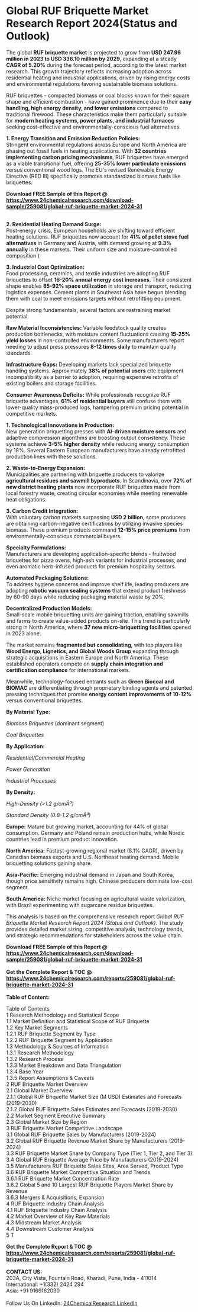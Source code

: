 <h1>Global RUF Briquette Market Research Report 2024(Status and Outlook)</h1><p>The global <strong>RUF briquette market</strong> is projected to grow from <strong>USD 247.96 million in 2023 to USD 336.10 million by 2029</strong>, expanding at a steady <strong>CAGR of 5.20%</strong> during the forecast period, according to the latest market research. This growth trajectory reflects increasing adoption across residential heating and industrial applications, driven by rising energy costs and environmental regulations favoring sustainable biomass solutions.</p><p>RUF briquettes - compacted biomass or coal blocks known for their square shape and efficient combustion - have gained prominence due to their <strong>easy handling, high energy density, and lower emissions</strong> compared to traditional firewood. These characteristics make them particularly suitable for <strong>modern heating systems, power plants, and industrial furnaces</strong> seeking cost-effective and environmentally-conscious fuel alternatives.</p><p><strong>1. Energy Transition and Emission Reduction Policies:<br>
</strong>Stringent environmental regulations across Europe and North America are phasing out fossil fuels in heating applications. With <strong>32 countries implementing carbon pricing mechanisms</strong>, RUF briquettes have emerged as a viable transitional fuel, offering <strong>25-35% lower particulate emissions</strong> versus conventional wood logs. The EU's revised Renewable Energy Directive (RED III) specifically promotes standardized biomass fuels like briquettes.</p><div><b>Download FREE Sample of this Report @ 
            <a href="https://www.24chemicalresearch.com/download-sample/259081/global-ruf-briquette-market-2024-31">
            https://www.24chemicalresearch.com/download-sample/259081/global-ruf-briquette-market-2024-31</a></b></div><br><p><strong>2. Residential Heating Demand Surge:<br>
</strong>Post-energy crisis, European households are shifting toward efficient heating solutions. RUF briquettes now account for <strong>41% of pellet stove fuel alternatives</strong> in Germany and Austria, with demand growing at <strong>9.3% annually</strong> in these markets. Their uniform size and moisture-controlled composition (

</p><p><strong>3. Industrial Cost Optimization:<br>
</strong>Food processing, ceramics, and textile industries are adopting RUF briquettes to offset <strong>16-20% annual energy cost increases</strong>. Their consistent shape enables <strong>85-92% space utilization</strong> in storage and transport, reducing logistics expenses. Cement plants in Southeast Asia have begun blending them with coal to meet emissions targets without retrofitting equipment.</p><p>Despite strong fundamentals, several factors are restraining market potential:</p><p><strong>Raw Material Inconsistencies:</strong> Variable feedstock quality creates production bottlenecks, with moisture content fluctuations causing <strong>15-25% yield losses</strong> in non-controlled environments. Some manufacturers report needing to adjust press pressures <strong>8-12 times daily</strong> to maintain quality standards.</p><p><strong>Infrastructure Gaps:</strong> Developing markets lack specialized briquette handling systems. Approximately <strong>38% of potential users</strong> cite equipment incompatibility as a barrier to adoption, requiring expensive retrofits of existing boilers and storage facilities.</p><p><strong>Consumer Awareness Deficits:</strong> While professionals recognize RUF briquette advantages, <strong>61% of residential buyers</strong> still confuse them with lower-quality mass-produced logs, hampering premium pricing potential in competitive markets.</p><p><strong>1. Technological Innovations in Production:</strong><br>
New generation briquetting presses with <strong>AI-driven moisture sensors</strong> and adaptive compression algorithms are boosting output consistency. These systems achieve <strong>3-5% higher density</strong> while reducing energy consumption by 18%. Several Eastern European manufacturers have already retrofitted production lines with these solutions.</p><p><strong>2. Waste-to-Energy Expansion:</strong><br>
Municipalities are partnering with briquette producers to valorize <strong>agricultural residues and sawmill byproducts</strong>. In Scandinavia, over <strong>72% of new district heating plants</strong> now incorporate RUF briquettes made from local forestry waste, creating circular economies while meeting renewable heat obligations.</p><p><strong>3. Carbon Credit Integration:</strong><br>
With voluntary carbon markets surpassing <strong>USD 2 billion</strong>, some producers are obtaining carbon-negative certifications by utilizing invasive species biomass. These premium products command <strong>12-15% price premiums</strong> from environmentally-conscious commercial buyers.</p><p><strong>Specialty Formulations:</strong><br>
Manufacturers are developing application-specific blends - fruitwood briquettes for pizza ovens, high-ash variants for industrial processes, and even aromatic herb-infused products for premium hospitality sectors.</p><p><strong>Automated Packaging Solutions:</strong><br>
To address hygiene concerns and improve shelf life, leading producers are adopting <strong>robotic vacuum sealing systems</strong> that extend product freshness by 60-90 days while reducing packaging material waste by 20%.</p><p><strong>Decentralized Production Models:</strong><br>
Small-scale mobile briquetting units are gaining traction, enabling sawmills and farms to create value-added products on-site. This trend is particularly strong in North America, where <strong>37 new micro-briquetting facilities</strong> opened in 2023 alone.</p><p>The market remains <strong>fragmented but consolidating</strong>, with top players like <strong>Wood Energo, Lignetics, and Global Woods Group</strong> expanding through strategic acquisitions in Eastern Europe and North America. These established operators compete on <strong>supply chain integration and certification compliance</strong> for international markets.</p><p>Meanwhile, technology-focused entrants such as <strong>Green Biocoal and BIOMAC</strong> are differentiating through proprietary binding agents and patented pressing techniques that promise <strong>energy content improvements of 10-12%</strong> versus conventional briquettes.</p><p><strong>By Material Type:</strong></p><p><em>Biomass Briquettes</em> (dominant segment)</p><p><em>Coal Briquettes</em></p><p><strong>By Application:</strong></p><p><em>Residential/Commercial Heating</em></p><p><em>Power Generation</em></p><p><em>Industrial Processes</em></p><p><strong>By Density:</strong></p><p><em>High-Density (&gt;1.2 g/cmÂ³)</em></p><p><em>Standard Density (0.8-1.2 g/cmÂ³)</em></p><p><strong>Europe:</strong> Mature but growing market, accounting for 44% of global consumption. Germany and Poland remain production hubs, while Nordic countries lead in premium product innovation.</p><p><strong>North America:</strong> Fastest-growing regional market (8.1% CAGR), driven by Canadian biomass exports and U.S. Northeast heating demand. Mobile briquetting solutions gaining share.</p><p><strong>Asia-Pacific:</strong> Emerging industrial demand in Japan and South Korea, though price sensitivity remains high. Chinese producers dominate low-cost segment.</p><p><strong>South America:</strong> Niche market focusing on agricultural waste valorization, with Brazil experimenting with sugarcane residue briquettes.</p><p>This analysis is based on the comprehensive research report <em>Global RUF Briquette Market Research Report 2024 (Status and Outlook)</em>. The study provides detailed market sizing, competitive analysis, technology trends, and strategic recommendations for stakeholders across the value chain.</p><div><b>Download FREE Sample of this Report @ 
            <a href="https://www.24chemicalresearch.com/download-sample/259081/global-ruf-briquette-market-2024-31">
            https://www.24chemicalresearch.com/download-sample/259081/global-ruf-briquette-market-2024-31</a></b></div><br><div><b>Get the Complete Report & TOC @ 
            <a href="https://www.24chemicalresearch.com/reports/259081/global-ruf-briquette-market-2024-31">
            https://www.24chemicalresearch.com/reports/259081/global-ruf-briquette-market-2024-31</a></b></div><br>
            <b>Table of Content:</b><p>Table of Contents<br />
1 Research Methodology and Statistical Scope<br />
1.1 Market Definition and Statistical Scope of RUF Briquette<br />
1.2 Key Market Segments<br />
1.2.1 RUF Briquette Segment by Type<br />
1.2.2 RUF Briquette Segment by Application<br />
1.3 Methodology & Sources of Information<br />
1.3.1 Research Methodology<br />
1.3.2 Research Process<br />
1.3.3 Market Breakdown and Data Triangulation<br />
1.3.4 Base Year<br />
1.3.5 Report Assumptions & Caveats<br />
2 RUF Briquette Market Overview<br />
2.1 Global Market Overview<br />
2.1.1 Global RUF Briquette Market Size (M USD) Estimates and Forecasts (2019-2030)<br />
2.1.2 Global RUF Briquette Sales Estimates and Forecasts (2019-2030)<br />
2.2 Market Segment Executive Summary<br />
2.3 Global Market Size by Region<br />
3 RUF Briquette Market Competitive Landscape<br />
3.1 Global RUF Briquette Sales by Manufacturers (2019-2024)<br />
3.2 Global RUF Briquette Revenue Market Share by Manufacturers (2019-2024)<br />
3.3 RUF Briquette Market Share by Company Type (Tier 1, Tier 2, and Tier 3)<br />
3.4 Global RUF Briquette Average Price by Manufacturers (2019-2024)<br />
3.5 Manufacturers RUF Briquette Sales Sites, Area Served, Product Type<br />
3.6 RUF Briquette Market Competitive Situation and Trends<br />
3.6.1 RUF Briquette Market Concentration Rate<br />
3.6.2 Global 5 and 10 Largest RUF Briquette Players Market Share by Revenue<br />
3.6.3 Mergers & Acquisitions, Expansion<br />
4 RUF Briquette Industry Chain Analysis<br />
4.1 RUF Briquette Industry Chain Analysis<br />
4.2 Market Overview of Key Raw Materials<br />
4.3 Midstream Market Analysis<br />
4.4 Downstream Customer Analysis<br />
5 T</p><div><b>Get the Complete Report & TOC @ 
            <a href="https://www.24chemicalresearch.com/reports/259081/global-ruf-briquette-market-2024-31">
            https://www.24chemicalresearch.com/reports/259081/global-ruf-briquette-market-2024-31</a></b></div><br><b>CONTACT US:</b><br>
            203A, City Vista, Fountain Road, Kharadi, Pune, India - 411014<br>
            International: +1(332) 2424 294<br>
            Asia: +91 9169162030 <br><br>
            Follow Us On LinkedIn: <a href="https://www.linkedin.com/company/24chemicalresearch/">24ChemicalResearch LinkedIn</a>